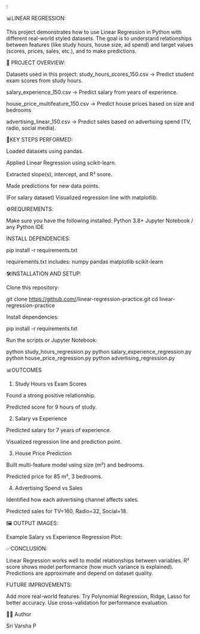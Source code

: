 :

📊LINEAR REGRESSION:

This project demonstrates how to use Linear Regression in Python with different real-world styled datasets.
The goal is to understand relationships between features (like study hours, house size, ad spend) and target values (scores, prices, sales, etc.), and to make predictions.


📌 PROJECT OVERVIEW:

Datasets used in this project:
study_hours_scores_150.csv → Predict student exam scores from study hours.

salary_experience_150.csv → Predict salary from years of experience.

house_price_multifeature_150.csv → Predict house prices based on size and bedrooms

advertising_linear_150.csv → Predict sales based on advertising spend (TV, radio, social media).



🔑KEY STEPS PERFORMED:

Loaded datasets using pandas.

Applied Linear Regression using scikit-learn.

Extracted slope(s), intercept, and R² score.

Made predictions for new data points.

(For salary dataset) Visualized regression line with matplotlib.




⚙️REQUIREMENTS:


Make sure you have the following installed:
Python 3.8+
Jupyter Notebook / any Python IDE




INSTALL DEPENDENCIES:

pip install -r requirements.txt

requirements.txt includes:
numpy
pandas
matplotlib
scikit-learn



🛠INSTALLATION AND SETUP:

Clone this repository:

git clone https://github.com/<your-username>/linear-regression-practice.git
cd linear-regression-practice


Install dependencies:

pip install -r requirements.txt

Run the scripts or Jupyter Notebook:

python study_hours_regression.py
python salary_experience_regression.py
python house_price_regression.py
python advertising_regression.py



📊OUTCOMES

1. Study Hours vs Exam Scores

Found a strong positive relationship.

Predicted score for 9 hours of study.

2. Salary vs Experience

Predicted salary for 7 years of experience.

Visualized regression line and prediction point.

3. House Price Prediction

Built multi-feature model using size (m²) and bedrooms.

Predicted price for 85 m², 3 bedrooms.

4. Advertising Spend vs Sales

Identified how each advertising channel affects sales.

Predicted sales for TV=160, Radio=32, Social=18.



🖼 OUTPUT IMAGES:

Example Salary vs Experience Regression Plot:



✅CONCLUSION:

Linear Regression works well to model relationships between variables.
R² score shows model performance (how much variance is explained).
Predictions are approximate and depend on dataset quality.


FUTURE IMPROVEMENTS:

Add more real-world features.
Try Polynomial Regression, Ridge, Lasso for better accuracy.
Use cross-validation for performance evaluation.

👩‍💻 Author

Sri Varsha P
